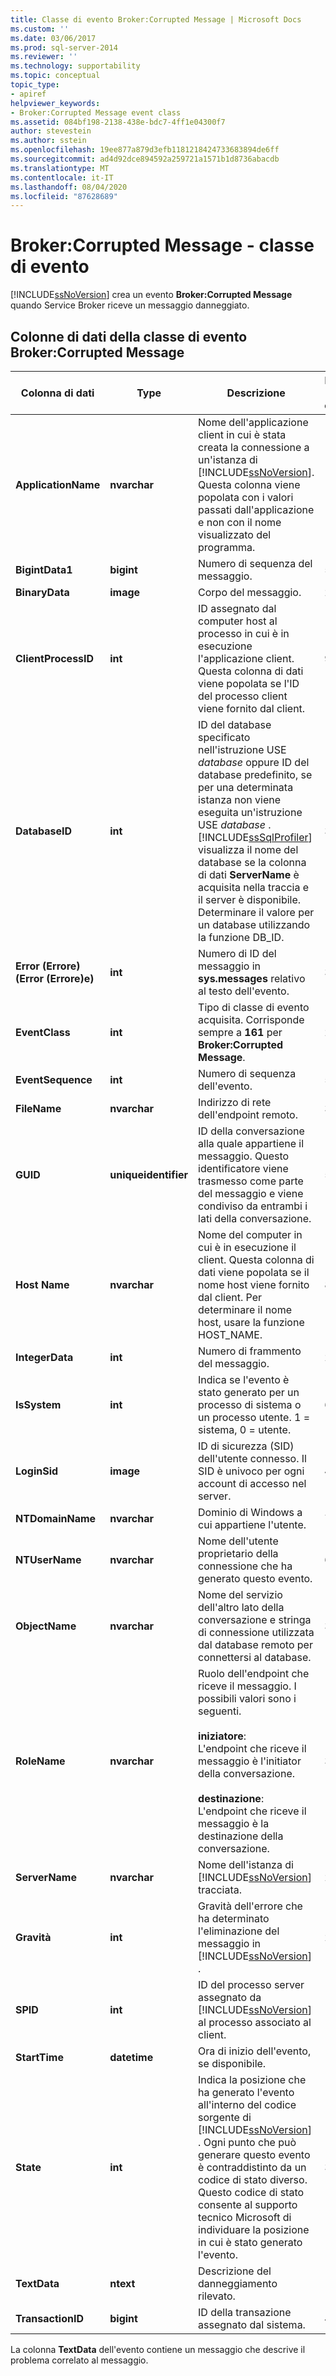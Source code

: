 ```yaml
---
title: Classe di evento Broker:Corrupted Message | Microsoft Docs
ms.custom: ''
ms.date: 03/06/2017
ms.prod: sql-server-2014
ms.reviewer: ''
ms.technology: supportability
ms.topic: conceptual
topic_type:
- apiref
helpviewer_keywords:
- Broker:Corrupted Message event class
ms.assetid: 084bf198-2138-438e-bdc7-4ff1e04300f7
author: stevestein
ms.author: sstein
ms.openlocfilehash: 19ee877a879d3efb1181218424733683894de6ff
ms.sourcegitcommit: ad4d92dce894592a259721a1571b1d8736abacdb
ms.translationtype: MT
ms.contentlocale: it-IT
ms.lasthandoff: 08/04/2020
ms.locfileid: "87628689"
---
```

# <a name="brokercorrupted-message-event-class"></a>Broker:Corrupted Message - classe di evento
  [!INCLUDE[ssNoVersion](../../includes/ssnoversion-md.md)] crea un evento **Broker:Corrupted Message** quando Service Broker riceve un messaggio danneggiato.  
  
## <a name="brokercorrupted-message-event-class-data-columns"></a>Colonne di dati della classe di evento Broker:Corrupted Message  
  
|Colonna di dati|Type|Descrizione|Numero di colonna|Filtrabile|  
|-----------------|----------|-----------------|-------------------|----------------|  
|**ApplicationName**|**nvarchar**|Nome dell'applicazione client in cui è stata creata la connessione a un'istanza di [!INCLUDE[ssNoVersion](../../includes/ssnoversion-md.md)]. Questa colonna viene popolata con i valori passati dall'applicazione e non con il nome visualizzato del programma.|10|Sì|  
|**BigintData1**|**bigint**|Numero di sequenza del messaggio.|52|No|  
|**BinaryData**|**image**|Corpo del messaggio.|2|Sì|  
|**ClientProcessID**|**int**|ID assegnato dal computer host al processo in cui è in esecuzione l'applicazione client. Questa colonna di dati viene popolata se l'ID del processo client viene fornito dal client.|9|Sì|  
|**DatabaseID**|**int**|ID del database specificato nell'istruzione USE *database* oppure ID del database predefinito, se per una determinata istanza non viene eseguita un'istruzione USE *database* . [!INCLUDE[ssSqlProfiler](../../includes/sssqlprofiler-md.md)] visualizza il nome del database se la colonna di dati **ServerName** è acquisita nella traccia e il server è disponibile. Determinare il valore per un database utilizzando la funzione DB_ID.|3|Sì|  
|**Error (Errore) (Error (Errore)e)**|**int**|Numero di ID del messaggio in **sys.messages** relativo al testo dell'evento.|31|No|  
|**EventClass**|**int**|Tipo di classe di evento acquisita. Corrisponde sempre a **161** per **Broker:Corrupted Message**.|27|No|  
|**EventSequence**|**int**|Numero di sequenza dell'evento.|51|No|  
|**FileName**|**nvarchar**|Indirizzo di rete dell'endpoint remoto.|36|No|  
|**GUID**|**uniqueidentifier**|ID della conversazione alla quale appartiene il messaggio. Questo identificatore viene trasmesso come parte del messaggio e viene condiviso da entrambi i lati della conversazione.|54|No|  
|**Host Name**|**nvarchar**|Nome del computer in cui è in esecuzione il client. Questa colonna di dati viene popolata se il nome host viene fornito dal client. Per determinare il nome host, usare la funzione HOST_NAME.|8|Sì|  
|**IntegerData**|**int**|Numero di frammento del messaggio.|25|Sì|  
|**IsSystem**|**int**|Indica se l'evento è stato generato per un processo di sistema o un processo utente. 1 = sistema, 0 = utente.|60|No|  
|**LoginSid**|**image**|ID di sicurezza (SID) dell'utente connesso. Il SID è univoco per ogni account di accesso nel server.|41|Sì|  
|**NTDomainName**|**nvarchar**|Dominio di Windows a cui appartiene l'utente.|7|Sì|  
|**NTUserName**|**nvarchar**|Nome dell'utente proprietario della connessione che ha generato questo evento.|6|Sì|  
|**ObjectName**|**nvarchar**|Nome del servizio dell'altro lato della conversazione e stringa di connessione utilizzata dal database remoto per connettersi al database.|34|No|  
|**RoleName**|**nvarchar**|Ruolo dell'endpoint che riceve il messaggio. I possibili valori sono i seguenti.<br /><br /> **iniziatore**:<br />                  L'endpoint che riceve il messaggio è l'initiator della conversazione.<br /><br /> **destinazione**:<br />                  L'endpoint che riceve il messaggio è la destinazione della conversazione.|38|No|  
|**ServerName**|**nvarchar**|Nome dell'istanza di [!INCLUDE[ssNoVersion](../../includes/ssnoversion-md.md)] tracciata.|26|No|  
|**Gravità**|**int**|Gravità dell'errore che ha determinato l'eliminazione del messaggio in [!INCLUDE[ssNoVersion](../../includes/ssnoversion-md.md)] .|29|No|  
|**SPID**|**int**|ID del processo server assegnato da [!INCLUDE[ssNoVersion](../../includes/ssnoversion-md.md)] al processo associato al client.|12|Sì|  
|**StartTime**|**datetime**|Ora di inizio dell'evento, se disponibile.|14|Sì|  
|**State**|**int**|Indica la posizione che ha generato l'evento all'interno del codice sorgente di [!INCLUDE[ssNoVersion](../../includes/ssnoversion-md.md)] . Ogni punto che può generare questo evento è contraddistinto da un codice di stato diverso. Questo codice di stato consente al supporto tecnico Microsoft di individuare la posizione in cui è stato generato l'evento.|30|No|  
|**TextData**|**ntext**|Descrizione del danneggiamento rilevato.|1|Sì|  
|**TransactionID**|**bigint**|ID della transazione assegnato dal sistema.|4|No|  
  
 La colonna **TextData** dell'evento contiene un messaggio che descrive il problema correlato al messaggio.  
  
  
